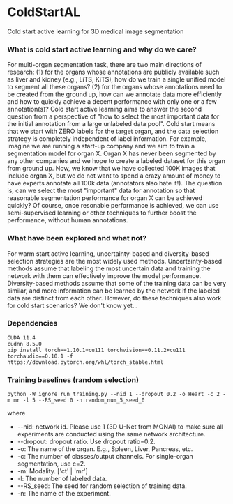 # ColdStartAL
Cold start active learning for 3D medical image segmentation

### What is cold start active learning and why do we care?
For multi-organ segmentation task, there are two main directions of research: (1) for the organs whose annotations are publicly available such as liver and kidney (e.g., LiTS, KiTS), how do we train a single unified model to segment all these organs? (2) for the organs whose annotations need to be created from the ground up, how can we annotate data more efficiently and how to quickly achieve a decent performance with only one or a few annotation(s)? Cold start active learning aims to answer the second question from a perspective of "how to select the most important data for the initial annotation from a large unlabeled data pool". Cold start means that we start with ZERO labels for the target organ, and the data selection strategy is completely independent of label information. For example, imagine we are running a start-up company and we aim to train a segmentation model for organ X. Organ X has never been segmented by any other companies and we hope to create a labeled dataset for this organ from ground up. Now, we know that we have collected 100K images that include organ X, but we do not want to spend a crazy amount of money to have experts annotate all 100k data (annotators also hate it!). The question is, can we select the most "important" data for annotation so that reasonable segmentation performance for organ X can be achieved quickly? Of course, once resonable performance is achieved, we can use semi-supervised learning or other techniques to further boost the performance, without human annotations.

### What have been explored and what not?
For warm start active learning, uncertainty-based and diversity-based selection strategies are the most widely used methods. Uncertainty-based methods assume that labeling the most uncertain data and training the network with them can effectively improve the model performance. Diversity-based methods assume that some of the training data can be very similar, and more information can be learned by the network if the labeled data are distinct from each other. However, do these techniques also work for cold start scenarios? We don't know yet...

### Dependencies
```shell script
CUDA 11.4
cudnn 8.5.0
pip install torch==1.10.1+cu111 torchvision==0.11.2+cu111 torchaudio==0.10.1 -f https://download.pytorch.org/whl/torch_stable.html
```

### Training baselines (random selection)
```shell script
python -W ignore run_training.py --nid 1 --dropout 0.2 -o Heart -c 2 -m mr -l 5 --RS_seed 0 -n random_num_5_seed_0
```

where
* --nid: network id. Please use 1 (3D U-Net from MONAI) to make sure all experiments are conducted using the same network architecture.
* --dropout: dropout ratio. Use dropout ratio=0.2.
* -o: The name of the organ. E.g., Spleen, Liver, Pancreas, etc.
* -c: The number of classes/output channels. For single-organ segmentation, use c=2.
* -m: Modality. ['ct' | 'mr']
* -l: The number of labeled data. 
* --RS_seed: The seed for random selection of training data.
* -n: The name of the experiment. 
